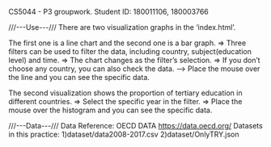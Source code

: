 CS5044 - P3 groupwork.
Student ID: 180011106, 180003766

///---Use---///
There are two visualization graphs in the ‘index.html’. 

The first one is a line chart and the second one is a bar graph.
=> Three filters can be used to filter the data, including country, subject(education level) and time. 
=> The chart changes as the filter’s selection. 
=> If you don’t choose any country, you can also check the data. 
	-->	Place the mouse over the line and you can see the specific data.

The second visualization shows the proportion of tertiary education in different countries.
=> Select the specific year in the filter. 
=> Place the mouse over the histogram and you can see the specific data.

///---Data---///
Data Reference: OECD DATA https://data.oecd.org/ 
Datasets in this practice: 1)dataset/data2008-2017.csv 2)dataset/OnlyTRY.json 
